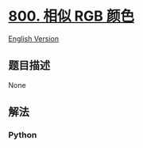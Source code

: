 # [800. 相似 RGB 颜色](https://leetcode-cn.com/problems/similar-rgb-color)

[English Version](/leetcode/0800-0899/0800.Similar%20RGB%20Color/README_EN.md)

## 题目描述

<!-- 这里写题目描述 -->

None

## 解法

<!-- 这里可写通用的实现逻辑 -->

<!-- tabs:start -->

### **Python**

<!-- 这里可写当前语言的特殊实现逻辑 -->

```python

```

<!-- tabs:end -->
